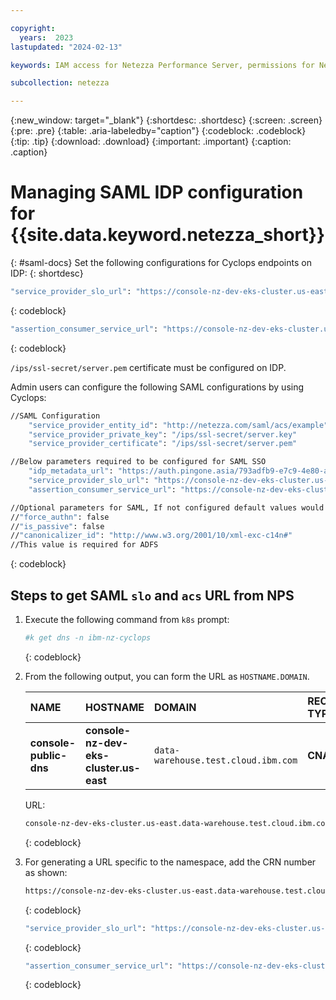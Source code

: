 ```yaml
---

copyright:
  years:  2023
lastupdated: "2024-02-13"

keywords: IAM access for Netezza Performance Server, permissions for Netezza Performance Server, identity and access management for Netezza Performance Server, roles for Netezza Performance Server, actions for Netezza Performance Server, assigning access for Netezza Performance Server

subcollection: netezza

---
```


{:new_window: target="_blank"}
{:shortdesc: .shortdesc}
{:screen: .screen}
{:pre: .pre}
{:table: .aria-labeledby="caption"}
{:codeblock: .codeblock}
{:tip: .tip}
{:download: .download}
{:important: .important}
{:caption: .caption}

# Managing SAML IDP configuration for {{site.data.keyword.netezza_short}}
{: #saml-docs}
Set the following configurations for Cyclops endpoints on IDP:
{: shortdesc}

 ```bash
"service_provider_slo_url": "https://console-nz-dev-eks-cluster.us-east.data-warehouse.test.cloud.ibm.com/v1/samlsloresponse?crn=<crn_of_namespace>"
```
{: codeblock}

 ```bash
"assertion_consumer_service_url": "https://console-nz-dev-eks-cluster.us-east.data-warehouse.test.cloud.ibm.com/v1/samlacsendpoint?crn=<crn_of_namespace>"
```
{: codeblock}

`/ips/ssl-secret/server.pem` certificate must be configured on IDP.

Admin users can configure the following SAML configurations by using Cyclops:

 ```bash
//SAML Configuration
     "service_provider_entity_id": "http://netezza.com/saml/acs/example"
     "service_provider_private_key": "/ips/ssl-secret/server.key"
     "service_provider_certificate": "/ips/ssl-secret/server.pem"

//Below parameters required to be configured for SAML SSO
     "idp_metadata_url": "https://auth.pingone.asia/793adfb9-e7c9-4e80-a1a2-335f27066ffe/saml20/metadata/caf77459-5b2b-400d-bcb1-7b71f85d25c1"
     "service_provider_slo_url": "https://console-nz-dev-eks-cluster.us-east.data-warehouse.test.cloud.ibm.com/v1/samlsloresponse?crn=<crn_of_namespace>"
     "assertion_consumer_service_url": "https://console-nz-dev-eks-cluster.us-east.data-warehouse.test.cloud.ibm.com/v1/samlacsendpoint?crn=<crn_of_namespace>"

//Optional parameters for SAML, If not configured default values would be used
//"force_authn": false
//"is_passive": false
//"canonicalizer_id": "http://www.w3.org/2001/10/xml-exc-c14n#"
//This value is required for ADFS
```
{: codeblock}

## Steps to get SAML `slo` and `acs` URL from NPS

1. Execute the following command from `k8s` prompt:

    ```bash
    #k get dns -n ibm-nz-cyclops
    ```
    {: codeblock}

1. From the following output, you can form the URL as `HOSTNAME.DOMAIN`.

   | NAME | HOSTNAME | DOMAIN | RECORD TYPE |
   | :----------- | :----------- | :----------- | :----------- |
   | **console-public-dns** | **console-nz-dev-eks-cluster.us-east** | `data-warehouse.test.cloud.ibm.com` | **CNAME** |

   URL:

   ```bash
   console-nz-dev-eks-cluster.us-east.data-warehouse.test.cloud.ibm.com
   ```
   {: codeblock}

1. For generating a URL specific to the namespace, add the CRN number as shown:

   ```bash
   https://console-nz-dev-eks-cluster.us-east.data-warehouse.test.cloud.ibm.com/#/?crn=<crn_of_namespace>
   ```
   {: codeblock}

   ```bash
   "service_provider_slo_url": "https://console-nz-dev-eks-cluster.us-east.data-warehouse.test.cloud.ibm.com/v1/samlsloresponse?crn=<crn_of_namespace>"
   ```
   {: codeblock}

   ```bash
   "assertion_consumer_service_url": "https://console-nz-dev-eks-cluster.us-east.data-warehouse.test.cloud.ibm.com/v1/samlacsendpoint?crn=<crn_of_namespace>"
   ```
   {: codeblock}
